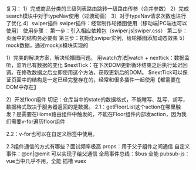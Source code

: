 复习：
1）完成商品分类的三级列表路由跳转一级路由传参（合并参数）
2）完成search模块中对于typeNav使用（过渡动画）
3）对于typeNav请求次数也进行了优化
4）swiper插件
swiper插件：经常制作轮播图使用（移动端|PC端也可以使用）
使用步骤：
第一步：引入相应依赖包（swiper.js|swiper.css）
第二步：页面中的结构务必要有
第三步：初始化swiper实例，给轮播图添加动态效果
5）mock数据，通过mockjs模块实现的

1）完美的解决方案，解决轮播图问题。
用watch方法|watch + nexttick：数据监听，监听已有数据的变化
$nextTick：在下次DOM更新循环结束之后执行延迟回调。在修改数据之后立即使用这个方法，获取更新后的DOM。
$nextTick可以保证页面中的结构是一定已经完整存在的，经常和很多插件一起使用【都需要在DOM中存在】

2）开发floor组件
切记：仓库当中的state的数据格式，不能瞎写、乱写、胡写，数据格式取决于服务器返回的是数据。
2.1：getFloorList这个action在哪里触发？是需要在Home路由组件中触发的，不能在Floor组件内部发action，因为我们需要v-for遍历floor组件

2.2：v-for也可以在自定义标签中使用。

2.3组件通信的方式有哪些？面试频率极高
props：用于父子组件之间通信
自定义事件：@on|@emit 可以实现子给父通信
全局事件总线：$bus 全能
pubsub-js：vue当中几乎不用，全能
插槽
vuex